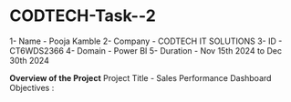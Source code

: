 # CODTECH-Task--2
1- Name - Pooja Kamble 
2- Company - CODTECH IT SOLUTIONS 
3- ID - CT6WDS2366 
4- Domain - Power BI 
5- Duration - Nov 15th 2024 to Dec 30th 2024

**Overview of the Project**
Project Title - Sales Performance Dashboard
Objectives : 
